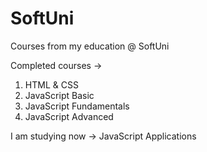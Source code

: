 # SoftUni
Courses from my education @ SoftUni

Completed courses ->
  1. HTML & CSS
  2. JavaScript Basic
  3. JavaScript Fundamentals
  4. JavaScript Advanced
  
I am studying now ->  JavaScript Applications
